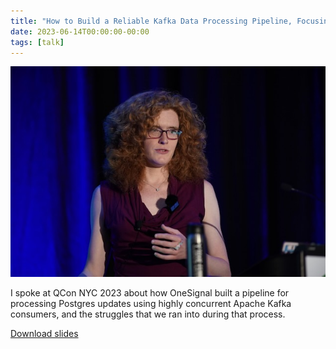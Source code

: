 ```yaml
---
title: "How to Build a Reliable Kafka Data Processing Pipeline, Focusing on Contention, Uptime and Latency"
date: 2023-06-14T00:00:00-00:00
tags: [talk]
---
```


![Photo of Lily speaking at QCon NYC](./speaking.jpg)

I spoke at QCon NYC 2023 about how OneSignal built a pipeline for processing
Postgres updates using highly concurrent Apache Kafka consumers, and the
struggles that we ran into during that process.

[Download slides](./slides.pdf)
